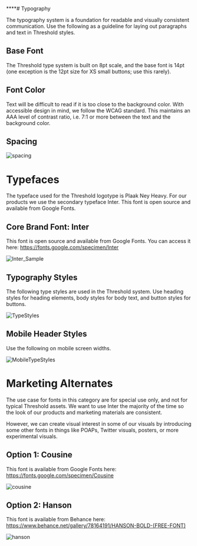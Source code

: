 \*\*\*\*# Typography

The typography system is a foundation for readable and visually consistent communication. Use the following as a guideline for laying out paragraphs and text in Threshold styles.

## Base Font

The Threshold type system is built on 8pt scale, and the base font is 14pt (one exception is the 12pt size for XS small buttons; use this rarely).

## Font Color

Text will be difficult to read if it is too close to the background color. With accessible design in mind, we follow the WCAG standard. This maintains an AAA level of contrast ratio, i.e. 7:1 or more between the text and the background color.

## Spacing

![spacing](https://user-images.githubusercontent.com/57226633/195710672-98fa79f3-1c17-46fd-b401-dd558432e372.png)

# Typefaces

The typeface used for the Threshold logotype is Plaak Ney Heavy. For our products we use the secondary typeface Inter. This font is open source and available from Google Fonts.

## Core Brand Font: Inter

This font is open source and available from Google Fonts. You can access it here: https://fonts.google.com/specimen/Inter

![Inter_Sample](https://user-images.githubusercontent.com/57226633/195709357-0031ee82-afd8-4673-bce2-32ceb16caca8.png)

## Typography Styles

The following type styles are used in the Threshold system. Use heading styles for heading elements, body styles for body text, and button styles for buttons.

![TypeStyles](https://user-images.githubusercontent.com/57226633/195709389-12e2df47-52c9-4c64-8f9a-71172115e747.png)

## Mobile Header Styles

Use the following on mobile screen widths.

![MobileTypeStyles](https://user-images.githubusercontent.com/57226633/195709412-e51ad1bf-6cc9-4e90-9e06-df838cbaa855.png)

# Marketing Alternates

The use case for fonts in this category are for special use only, and not for typical Threshold assets. We want to use Inter the majority of the time so the look of our products and marketing materials are consistent.

However, we can create visual interest in some of our visuals by introducing some other fonts in things like POAPs, Twitter visuals, posters, or more experimental visuals.

## Option 1: Cousine

This font is available from Google Fonts here: https://fonts.google.com/specimen/Cousine

![cousine](https://user-images.githubusercontent.com/57226633/195710723-1b927309-461e-45bb-adb9-ae5b659bba03.png)

## Option 2: Hanson

This font is available from Behance here: https://www.behance.net/gallery/78164191/HANSON-BOLD-(FREE-FONT)

![hanson](https://user-images.githubusercontent.com/57226633/195710797-593ff793-214d-441a-9195-9f6ff2692b6a.png)
